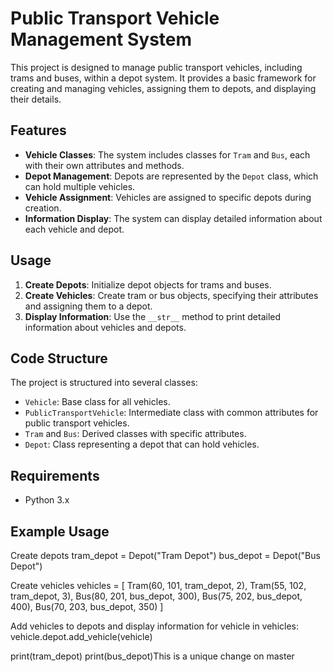 # Public Transport Vehicle Management System

This project is designed to manage public transport vehicles, including trams and buses, within a depot system. It provides a basic framework for creating and managing vehicles, assigning them to depots, and displaying their details.

## Features

- **Vehicle Classes**: The system includes classes for `Tram` and `Bus`, each with their own attributes and methods.
- **Depot Management**: Depots are represented by the `Depot` class, which can hold multiple vehicles.
- **Vehicle Assignment**: Vehicles are assigned to specific depots during creation.
- **Information Display**: The system can display detailed information about each vehicle and depot.

## Usage

1. **Create Depots**: Initialize depot objects for trams and buses.
2. **Create Vehicles**: Create tram or bus objects, specifying their attributes and assigning them to a depot.
3. **Display Information**: Use the `__str__` method to print detailed information about vehicles and depots.

## Code Structure

The project is structured into several classes:
- `Vehicle`: Base class for all vehicles.
- `PublicTransportVehicle`: Intermediate class with common attributes for public transport vehicles.
- `Tram` and `Bus`: Derived classes with specific attributes.
- `Depot`: Class representing a depot that can hold vehicles.

## Requirements

- Python 3.x

## Example Usage

Create depots
tram_depot = Depot("Tram Depot")
bus_depot = Depot("Bus Depot")

Create vehicles
vehicles = [
Tram(60, 101, tram_depot, 2),
Tram(55, 102, tram_depot, 3),
Bus(80, 201, bus_depot, 300),
Bus(75, 202, bus_depot, 400),
Bus(70, 203, bus_depot, 350)
]

Add vehicles to depots and display information
for vehicle in vehicles:
vehicle.depot.add_vehicle(vehicle)

print(tram_depot)
print(bus_depot)T h i s   i s   a   u n i q u e   c h a n g e   o n   m a s t e r  
 